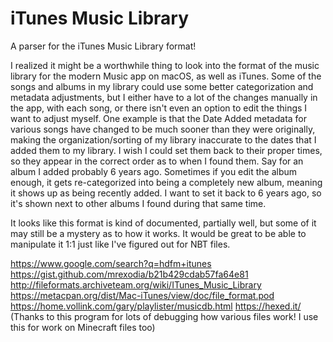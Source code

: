 # iTunes Music Library

A parser for the iTunes Music Library format!

I realized it might be a worthwhile thing to look into the format of the music library for the modern Music app on macOS, as well as iTunes. Some of the songs and albums in my library could use some better categorization and metadata adjustments, but I either have to a lot of the changes manually in the app, with each song, or there isn't even an option to edit the things I want to adjust myself. One example is that the Date Added metadata for various songs have changed to be much sooner than they were originally, making the organization/sorting of my library inaccurate to the dates that I added them to my library. I wish I could set them back to their proper times, so they appear in the correct order as to when I found them. Say for an album I added probably 6 years ago. Sometimes if you edit the album enough, it gets re-categorized into being a completely new album, meaning it shows up as being recently added. I want to set it back to 6 years ago, so it's shown next to other albums I found during that same time.

It looks like this format is kind of documented, partially well, but some of it may still be a mystery as to how it works. It would be great to be able to manipulate it 1:1 just like I've figured out for NBT files.

https://www.google.com/search?q=hdfm+itunes
https://gist.github.com/mrexodia/b21b429cdab57fa64e81
http://fileformats.archiveteam.org/wiki/ITunes_Music_Library
https://metacpan.org/dist/Mac-iTunes/view/doc/file_format.pod
https://home.vollink.com/gary/playlister/musicdb.html
https://hexed.it/ (Thanks to this program for lots of debugging how various files work! I use this for work on Minecraft files too)